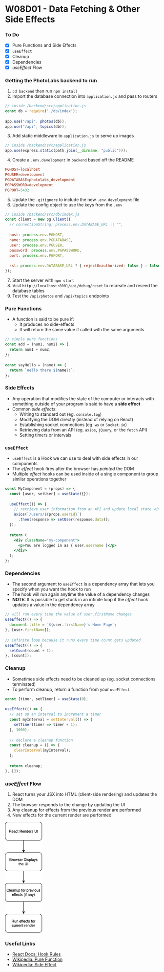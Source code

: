 # W08D01 - Data Fetching & Other Side Effects

### To Do
- [x] Pure Functions and Side Effects
- [x] `useEffect`
- [x] Cleanup
- [x] Dependencies
- [x] _useEffect_ Flow

### Getting the PhotoLabs backend to run
1. `cd backend` then run `npm install`
2. Import the database connection into `application.js` and pass to routers

```js
// inside /backend/src/application.js
const db = require('./db/index');

app.use("/api", photos(db));
app.use("/api", topics(db));
```

3. Add static middleware to `application.js` to serve up images

```js
// inside /backend/src/application.js
app.use(express.static(path.join(__dirname, "public")));
```

4. Create a `.env.development` in `backend` based off the README

```conf
PGHOST=localhost
PGUSER=development
PGDATABASE=photolabs_development
PGPASSWORD=development
PGPORT=5432
```

5. Update the `.gitignore` to include the new `.env.development` file
6. Update the config object to use the keys from the `.env` 

```js
// inside /backend/src/db/index.js
const client = new pg.Client({
  // connectionString: process.env.DATABASE_URL || "",

  host: process.env.PGHOST,
  name: process.env.PGDATABASE,
  user: process.env.PGUSER,
  password: process.env.PGPASSWORD,
  port: process.env.PGPORT,

  ssl: process.env.DATABASE_URL ? { rejectUnauthorized: false } : false
});
```

7. Start the server with `npm start`
8. Visit `http://localhost:8001/api/debug/reset` to recreate and reseed the database tables
9. Test the `/api/photos` and `/api/topics` endpoints

### Pure Functions
- A function is said to be pure if:
  - It produces no side-effects
  - It will return the same value if called with the same arguments

```js
// simple pure functions
const add = (num1, num2) => {
  return num1 + num2;
};

const sayHello = (name) => {
  return `Hello there ${name}!`;
};
```

### Side Effects
- Any operation that modifies the state of the computer or interacts with something outside of your program is said to have a **side effect**
- Common _side effects_:
  - Writing to standard out (eg. `console.log`)
  - Modifying the DOM directly (instead of relying on React)
  - Establishing socket connections (eg. `ws` or `Socket.io`)
  - Retrieving data from an API (eg. `axios`, `jQuery`, or the `fetch` API)
  - Setting timers or intervals

### `useEffect`
- `useEffect` is a Hook we can use to deal with side effects in our components
- The _effect_ hook fires after the browser has _painted_ the DOM
- Multiple _effect_ hooks can be used inside of a single component to group similar operations together

```jsx
const MyComponent = (props) => {
  const [user, setUser] = useState({});

  useEffect(() => {
    // retrieve user information from an API and update local state with the response
    axios(`/users/${props.userId}`)
      .then(response => setUser(response.data));
  });

  return (
    <div className="my-component">
      <p>You are logged in as { user.username }</p>
    </div>
  );
};
```

### Dependencies
- The second argument to `useEffect` is a dependency array that lets you specify when you want the hook to run
- The hook will run again anytime the value of a dependency changes
- **NOTE:** It is possible to get stuck in an infinite loop if the _effect_ hook updates a value in the dependency array

```jsx
// will run every time the value of user.firstName changes
useEffect(() => {
  document.title = `${user.firstName}'s Home Page`;
}, [user.firstName]);

// infinite loop because it runs every time count gets updated
useEffect(() => {
  setCount(count + 1);
}, [count]);
```

### Cleanup
- Sometimes side effects need to be cleaned up (eg. socket connections terminated)
- To perform cleanup, return a function from your `useEffect`

```jsx
const [timer, setTimer] = useState(0);

useEffect(() => {
  // set up an interval to increment a timer
  const myInterval = setInterval(() => {
    setTimer(timer => timer + 1);
  }, 1000);

  // declare a cleanup function
  const cleanup = () => {
    clearInterval(myInterval);
  };

  return cleanup;
}, []);
```

### _useEffect_ Flow
1. React turns your JSX into HTML (client-side rendering) and updates the DOM
2. The browser responds to the change by updating the UI
3. Any cleanup for effects from the previous render are performed
4. New effects for the current render are performed

![_useEffect_ flow](https://raw.githubusercontent.com/andydlindsay/lectures/master/w08d01/useEffect%20Flow.png)

### Useful Links
- [React Docs: Hook Rules](https://reactjs.org/docs/hooks-rules.html)
- [Wikipedia: Pure Function](https://en.wikipedia.org/wiki/Pure_function)
- [Wikipedia: Side Effect](https://en.wikipedia.org/wiki/Side_effect_(computer_science))
